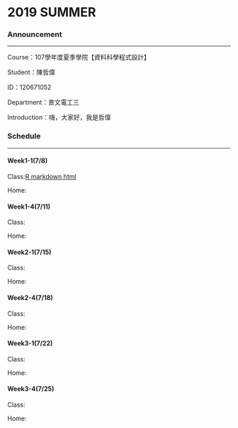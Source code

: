 # 2019 SUMMER

### Announcement
---
Course：107學年度夏季學院【資料科學程式設計】

Student：陳哲偉

ID：120671052

Department：景文電工三

Introduction：嗨，大家好，我是哲偉

### Schedule
--- 
#### Week1-1(7/8)

Class:[R markdown html](https://jeff6578.github.io/alan/Week1/RMarkdown.html)

Home:

#### Week1-4(7/11)

Class:

Home:

#### Week2-1(7/15)

Class:

Home:

#### Week2-4(7/18)

Class:

Home:

#### Week3-1(7/22)

Class:

Home:

#### Week3-4(7/25)

Class:

Home:
